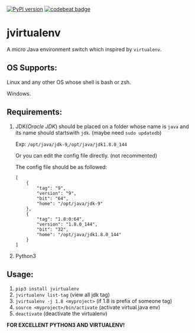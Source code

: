 [![PyPI version](https://badge.fury.io/py/jvirtualenv.svg)](https://badge.fury.io/py/jvirtualenv)
[![codebeat badge](https://codebeat.co/badges/7bd988f9-7f2c-4701-951e-92dfe16be5ab)](https://codebeat.co/projects/github-com-minghu6-jvirtualenv-master)
# jvirtualenv
A micro Java environment switch which inspired by `virtualenv`.

## OS Supports:
Linux and any other OS whose shell is bash or zsh.

Windows.

## Requirements:
1. JDK(*Oracle JDK*) should be placed on a folder whose name is `java`
and its name should startswith `jdk`. (maybe need `sudo updatedb`)

    Exp: `/opt/java/jdk-9`,`/opt/java/jdk1.8.0_144`

    Or you can edit the config file directly. (not recommented)
    
    The config file should be as followed:
    ```
    [
        {
            "tag": "9",
            "version": "9",
            "bit": "64",
            "home": "/opt/java/jdk-9"
        },
        {
            "tag": "1.8:0:64",
            "version": "1.8.0_144",
            "bit": "32",
            "home": "/opt/java/jdk1.8.0_144"
        }
   ]
   
    ```
    
2. Python3
    
## Usage:

1. `pip3 install jvirtualenv`
2. `jvirtualenv list-tag` (view all jdk tag)
3. `jvirtualenv -j 1.8 <myproject>` (if 1.8 is prefix of someone tag)
4. `source <myproject>/bin/activate` (activate virtual java env)
5. `deactivate` (deactivate the virtualenv)


**FOR EXCELLENT PYTHON3 AND VIRTUALENV!**


